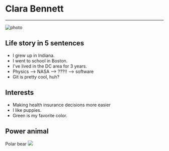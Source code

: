 # Clara Bennett

---

![photo](http://media.giphy.com/media/VvHuInLUolJde/giphy.gif)

## Life story in 5 sentences
- I grew up in Indiana.
- I went to school in Boston.
- I've lived in the DC area for 3 years.
- Physics --> NASA --> ???!! --> software
- Git is pretty cool, huh?

## Interests
- Making health insurance decisions more easier
- I like puppies.
- Green is my favorite color.


## Power animal
Polar bear
![](http://assets.worldwildlife.org/photos/2330/images/hero_small/polar-bear-hero.jpg?1345901694)
